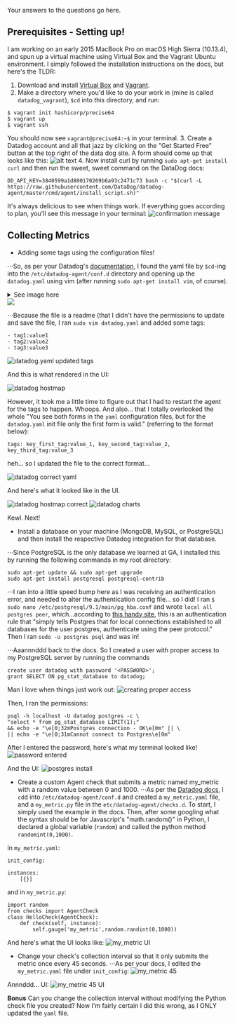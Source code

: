 Your answers to the questions go here.

## Prerequisites - Setting up!

I am working on an early 2015 MacBook Pro on macOS High Sierra (10.13.4), and spun up a virtual machine using Virtual Box and the Vagrant Ubuntu environment. I simply followed the installation instructions on the docs, but here's the TLDR:

1. Download and install [Virtual Box](https://download.virtualbox.org/virtualbox/5.2.10/VirtualBox-5.2.10-122088-OSX.dmg "Download VirtualBox for macOS")  and [Vagrant](https://releases.hashicorp.com/vagrant/2.1.1/vagrant_2.1.1_x86_64.dmg "Download Vagrant for macOS").
2. Make a directory where you'd like to do your work in (mine is called `datadog_vagrant`), `$cd` into this directory, and run:
```
$ vagrant init hashicorp/precise64
$ vagrant up
$ vagrant ssh
```
You should now see `vagrant@precise64:~$` in your terminal.
3. Create a Datadog account and all that jazz by clicking on the "Get Started Free" button at the top right of the data dog site. A form should come up that looks like this:
![alt text](https://s3.amazonaws.com/juliewongbandue-ddhiring/create_account_form.png "Form")
4. Now install curl by running `sudo apt-get install curl` and then run the sweet, sweet command on the DataDog docs:
```
DD_API_KEY=3840599a1d800170269b6a93c2471c73 bash -c "$(curl -L https://raw.githubusercontent.com/DataDog/datadog-agent/master/cmd/agent/install_script.sh)"
```
It's always delicious to see when things work. If everything goes according to plan, you'll see this message in your terminal:
![confirmation message](https://s3.amazonaws.com/juliewongbandue-ddhiring/DDAgent_confirmation.png "Installation Confirmation")

## Collecting Metrics
+ Adding some tags using the configuration files!

⋅⋅⋅So, as per your Datadog's [documentation](https://docs.datadoghq.com/getting_started/tagging/assigning_tags/), I found the yaml file by `$cd`-ing into the `/etc/datadog-agent/conf.d` directory and opening up the `datadog.yaml` using vim (after running `sudo apt-get install vim`, of course).

<details>
<summary>See image here</summary>
</details>
<img src=https://s3.amazonaws.com/juliewongbandue-ddhiring/vim_datadog.agent.png </img>

⋅⋅⋅Because the file is a readme (that I didn't have the permissions to update and save the file, I ran `sudo vim datadog.yaml` and added some tags:

```
- tag1:value1
- tag2:value2
- tag3:value3
```

![datadog.yaml updated tags](https://s3.amazonaws.com/juliewongbandue-ddhiring/vim_datadog.agent_addedtags.png)

And this is what rendered in the UI:

![datadog hostmap](https://s3.amazonaws.com/juliewongbandue-ddhiring/datadog_hostmap_tags.png)

However, it took me a little time to figure out that I had to restart the agent for the tags to happen. Whoops. And also... that I totally overlooked the whole "You see both forms in the `yaml` configuration files, but for the `datadog.yaml` init file only the first form is valid." (referring to the format below):

```
tags: key_first_tag:value_1, key_second_tag:value_2, key_third_tag:value_3
```

heh... so I updated the file to the correct format...

![datadog correct yaml](https://s3.amazonaws.com/juliewongbandue-ddhiring/vim_datadog_addedtags_correct.png)

And here's what it looked like in the UI.

![datadog hostmap correct](https://s3.amazonaws.com/juliewongbandue-ddhiring/datadog_hostmap_tags_correct.png)
![datadog charts](https://s3.amazonaws.com/juliewongbandue-ddhiring/datadog_hostmap_charts.png)

Kewl. Next!

+ Install a database on your machine (MongoDB, MySQL, or PostgreSQL) and then install the respective Datadog integration for that database.

⋅⋅⋅Since PostgreSQL is the only database we learned at GA, I installed this by running the following commands in my root directory:

```
sudo apt-get update && sudo apt-get upgrade
sudo apt-get install postgresql postgresql-contrib
```

⋅⋅⋅I ran into a little speed bump here as I was receiving an authentication error, and needed to alter the authentication config file... so I did! I ran `$ sudo nano /etc/postgresql/9.1/main/pg_hba.conf` and wrote `local all postgres peer`, which...according to [this handy site](https://chartio.com/resources/tutorials/how-to-set-the-default-user-password-in-postgresql/), this is an authentication rule that "simply tells Postgres that for local connections established to all databases for the user postgres, authenticate using the peer protocol." Then I ran `sudo -u postgres psql` and was in!

⋅⋅⋅Aaannnddd back to the docs. So I created a user with proper access to my PostgreSQL server by running the commands
```
create user datadog with password '<PASSWORD>';
grant SELECT ON pg_stat_database to datadog;
```

Man I love when things just work out:
![creating proper access](https://s3.amazonaws.com/juliewongbandue-ddhiring/postgres+create.png)

Then, I ran the permissions:
```
psql -h localhost -U datadog postgres -c \
"select * from pg_stat_database LIMIT(1);"
&& echo -e "\e[0;32mPostgres connection - OK\e[0m" || \
|| echo -e "\e[0;31mCannot connect to Postgres\e[0m"
```

After I entered the password, here's what my terminal looked like!
![password entered](https://s3.amazonaws.com/juliewongbandue-ddhiring/postgres+password.png)

And the UI:
![postgres install](https://s3.amazonaws.com/juliewongbandue-ddhiring/postgres+install.png)

+ Create a custom Agent check that submits a metric named my_metric with a random value between 0 and 1000.
⋅⋅⋅As per the [Datadog docs](https://docs.datadoghq.com/agent/agent_checks/), I `cd`d into `/etc/datadog-agent/conf.d` and created a `my_metric.yaml` file, and a `my_metric.py` file in the `etc/datadog-agent/checks.d`. To start, I simply used the example in the docs. Then, after some googling what the syntax should be for Javascript's "math.random()" in Python, I declared a global variable (`random`) and called the python method `randomint(0,1000)`.

in `my_metric.yaml`:
```
init_config:

instances:
    [{}]
```

and in `my_metric.py`:
```
import random
from checks import AgentCheck
class HelloCheck(AgentCheck):
    def check(self, instance):
        self.gauge('my_metric',random.randint(0,1000))
```

And here's what the UI looks like:
![my_metric UI](https://s3.amazonaws.com/juliewongbandue-ddhiring/my_metric_UI.png)

+ Change your check's collection interval so that it only submits the metric once every 45 seconds.
⋅⋅⋅As per your docs, I edited the `my_metric.yaml` file under `init_config`:
![my_metric 45](https://s3.amazonaws.com/juliewongbandue-ddhiring/my_metric_yaml+45+sec.png)

Annnddd... UI:
![my_metric 45 UI](https://s3.amazonaws.com/juliewongbandue-ddhiring/my_metric_yaml+46+sec_UI.png)

__Bonus__ Can you change the collection interval without modifying the Python check file you created?
Now I'm fairly certain I did this wrong, as I ONLY updated the `yaml` file.
